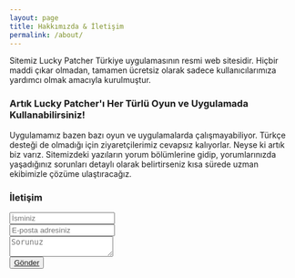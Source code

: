 ```yaml
---
layout: page
title: Hakkımızda & İletişim
permalink: /about/
---
```


Sitemiz Lucky Patcher Türkiye uygulamasının resmi web sitesidir. Hiçbir maddi çıkar olmadan, tamamen ücretsiz olarak sadece kullanıcılarımıza yardımcı olmak amacıyla kurulmuştur. 

### Artık Lucky Patcher'ı Her Türlü Oyun ve Uygulamada Kullanabilirsiniz!

Uygulamamız bazen bazı oyun ve uygulamalarda çalışmayabiliyor. Türkçe desteği de olmadığı için ziyaretçilerimiz cevapsız kalıyorlar. Neyse ki artık biz varız. Sitemizdeki yazıların yorum bölümlerine gidip, yorumlarınızda yaşadığınız sorunları detaylı olarak belirtirseniz kısa sürede uzman ekibimizle çözüme ulaştıracağız.

### İletişim

<form id="iletisim" method="POST">
 <input type="text" placeholder="İsminiz"><br>
 <input type="email" placeholder="E-posta adresiniz"><br>
 <textarea placeholder="Sorunuz"></textarea><br>
 <button><a href="http://www.luckypatcher.mobi/">Gönder</a></button><br>
</form>
